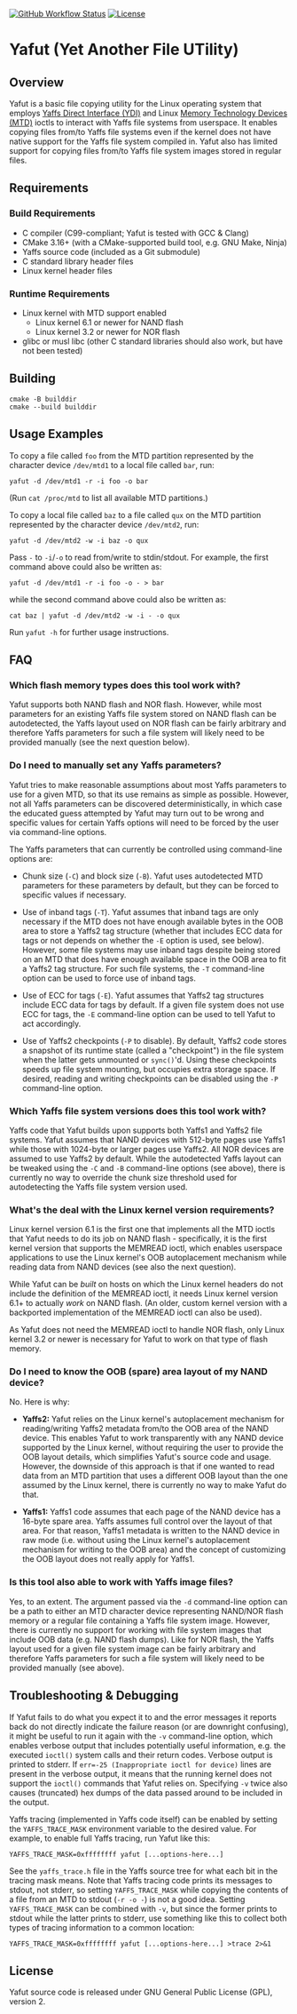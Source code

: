 <!--
SPDX-FileCopyrightText: Michał Kępień <yafut@kempniu.pl>

SPDX-License-Identifier: GPL-2.0-only
-->

[![GitHub Workflow Status](https://img.shields.io/github/actions/workflow/status/kempniu/yafut/code.yml)](https://github.com/kempniu/yafut/actions/workflows/code.yml)
[![License](https://img.shields.io/github/license/kempniu/yafut)](https://github.com/kempniu/yafut/blob/main/LICENSE)

# Yafut (Yet Another File UTility)

## Overview

Yafut is a basic file copying utility for the Linux operating system
that employs [Yaffs Direct Interface (YDI)][YDI] and Linux [Memory
Technology Devices (MTD)][MTD] ioctls to interact with Yaffs file
systems from userspace.  It enables copying files from/to Yaffs file
systems even if the kernel does not have native support for the Yaffs
file system compiled in.  Yafut also has limited support for copying
files from/to Yaffs file system images stored in regular files.

## Requirements

### Build Requirements

 - C compiler (C99-compliant; Yafut is tested with GCC & Clang)
 - CMake 3.16+ (with a CMake-supported build tool, e.g. GNU Make, Ninja)
 - Yaffs source code (included as a Git submodule)
 - C standard library header files
 - Linux kernel header files

### Runtime Requirements

 - Linux kernel with MTD support enabled
    - Linux kernel 6.1 or newer for NAND flash
    - Linux kernel 3.2 or newer for NOR flash
 - glibc or musl libc (other C standard libraries should also work, but
   have not been tested)

## Building

    cmake -B builddir
    cmake --build builddir

## Usage Examples

To copy a file called `foo` from the MTD partition represented by the
character device `/dev/mtd1` to a local file called `bar`, run:

    yafut -d /dev/mtd1 -r -i foo -o bar

(Run `cat /proc/mtd` to list all available MTD partitions.)

To copy a local file called `baz` to a file called `qux` on the MTD
partition represented by the character device `/dev/mtd2`, run:

    yafut -d /dev/mtd2 -w -i baz -o qux

Pass `-` to `-i`/`-o` to read from/write to stdin/stdout.  For example,
the first command above could also be written as:

    yafut -d /dev/mtd1 -r -i foo -o - > bar

while the second command above could also be written as:

    cat baz | yafut -d /dev/mtd2 -w -i - -o qux

Run `yafut -h` for further usage instructions.

## FAQ

### Which flash memory types does this tool work with?

Yafut supports both NAND flash and NOR flash.  However, while most
parameters for an existing Yaffs file system stored on NAND flash can be
autodetected, the Yaffs layout used on NOR flash can be fairly arbitrary
and therefore Yaffs parameters for such a file system will likely need
to be provided manually (see the next question below).

### Do I need to manually set any Yaffs parameters?

Yafut tries to make reasonable assumptions about most Yaffs parameters
to use for a given MTD, so that its use remains as simple as possible.
However, not all Yaffs parameters can be discovered deterministically,
in which case the educated guess attempted by Yafut may turn out to be
wrong and specific values for certain Yaffs options will need to be
forced by the user via command-line options.

The Yaffs parameters that can currently be controlled using command-line
options are:

  - Chunk size (`-C`) and block size (`-B`).  Yafut uses autodetected
    MTD parameters for these parameters by default, but they can be
    forced to specific values if necessary.

  - Use of inband tags (`-T`).  Yafut assumes that inband tags are only
    necessary if the MTD does not have enough available bytes in the OOB
    area to store a Yaffs2 tag structure (whether that includes ECC data
    for tags or not depends on whether the `-E` option is used, see
    below).  However, some file systems may use inband tags despite
    being stored on an MTD that does have enough available space in the
    OOB area to fit a Yaffs2 tag structure.  For such file systems, the
    `-T` command-line option can be used to force use of inband tags.

  - Use of ECC for tags (`-E`).  Yafut assumes that Yaffs2 tag
    structures include ECC data for tags by default.  If a given file
    system does not use ECC for tags, the `-E` command-line option can
    be used to tell Yafut to act accordingly.

  - Use of Yaffs2 checkpoints (`-P` to disable).  By default, Yaffs2
    code stores a snapshot of its runtime state (called a "checkpoint")
    in the file system when the latter gets unmounted or `sync()`'d.
    Using these checkpoints speeds up file system mounting, but occupies
    extra storage space.  If desired, reading and writing checkpoints
    can be disabled using the `-P` command-line option.

### Which Yaffs file system versions does this tool work with?

Yaffs code that Yafut builds upon supports both Yaffs1 and Yaffs2 file
systems.  Yafut assumes that NAND devices with 512-byte pages use Yaffs1
while those with 1024-byte or larger pages use Yaffs2.  All NOR devices
are assumed to use Yaffs2 by default.  While the autodetected Yaffs
layout can be tweaked using the `-C` and `-B` command-line options (see
above), there is currently no way to override the chunk size threshold
used for autodetecting the Yaffs file system version used.

### What's the deal with the Linux kernel version requirements?

Linux kernel version 6.1 is the first one that implements all the MTD
ioctls that Yafut needs to do its job on NAND flash - specifically, it
is the first kernel version that supports the MEMREAD ioctl, which
enables userspace applications to use the Linux kernel's OOB
autoplacement mechanism while reading data from NAND devices (see also
the next question).

While Yafut can be *built* on hosts on which the Linux kernel headers do
not include the definition of the MEMREAD ioctl, it needs Linux kernel
version 6.1+ to actually *work* on NAND flash.  (An older, custom kernel
version with a backported implementation of the MEMREAD ioctl can also
be used).

As Yafut does not need the MEMREAD ioctl to handle NOR flash, only Linux
kernel 3.2 or newer is necessary for Yafut to work on that type of flash
memory.

### Do I need to know the OOB (spare) area layout of my NAND device?

No.  Here is why:

  - **Yaffs2:** Yafut relies on the Linux kernel's autoplacement
    mechanism for reading/writing Yaffs2 metadata from/to the OOB area
    of the NAND device.  This enables Yafut to work transparently with
    any NAND device supported by the Linux kernel, without requiring the
    user to provide the OOB layout details, which simplifies Yafut's
    source code and usage.  However, the downside of this approach is
    that if one wanted to read data from an MTD partition that uses a
    different OOB layout than the one assumed by the Linux kernel, there
    is currently no way to make Yafut do that.

  - **Yaffs1:** Yaffs1 code assumes that each page of the NAND device
    has a 16-byte spare area.  Yaffs assumes full control over the
    layout of that area.  For that reason, Yaffs1 metadata is written to
    the NAND device in raw mode (i.e. without using the Linux kernel's
    autoplacement mechanism for writing to the OOB area) and the concept
    of customizing the OOB layout does not really apply for Yaffs1.

### Is this tool also able to work with Yaffs image files?

Yes, to an extent.  The argument passed via the `-d` command-line option
can be a path to either an MTD character device representing NAND/NOR
flash memory or a regular file containing a Yaffs file system image.
However, there is currently no support for working with file system
images that include OOB data (e.g. NAND flash dumps).  Like for NOR
flash, the Yaffs layout used for a given file system image can be fairly
arbitrary and therefore Yaffs parameters for such a file system will
likely need to be provided manually (see above).

## Troubleshooting & Debugging

If Yafut fails to do what you expect it to and the error messages it
reports back do not directly indicate the failure reason (or are
downright confusing), it might be useful to run it again with the `-v`
command-line option, which enables verbose output that includes
potentially useful information, e.g. the executed `ioctl()` system calls
and their return codes.  Verbose output is printed to stderr.  If
`err=-25 (Inappropriate ioctl for device)` lines are present in the
verbose output, it means that the running kernel does not support the
`ioctl()` commands that Yafut relies on.  Specifying `-v` twice also
causes (truncated) hex dumps of the data passed around to be included in
the output.

Yaffs tracing (implemented in Yaffs code itself) can be enabled by
setting the `YAFFS_TRACE_MASK` environment variable to the desired
value.  For example, to enable full Yaffs tracing, run Yafut like this:

    YAFFS_TRACE_MASK=0xffffffff yafut [...options-here...]

See the `yaffs_trace.h` file in the Yaffs source tree for what each bit
in the tracing mask means.  Note that Yaffs tracing code prints its
messages to stdout, not stderr, so setting `YAFFS_TRACE_MASK` while
copying the contents of a file from an MTD to stdout (`-r -o -`) is not
a good idea.  Setting `YAFFS_TRACE_MASK` can be combined with `-v`, but
since the former prints to stdout while the latter prints to stderr, use
something like this to collect both types of tracing information to a
common location:

    YAFFS_TRACE_MASK=0xffffffff yafut [...options-here...] >trace 2>&1

## License

Yafut source code is released under GNU General Public License (GPL),
version 2.

[YDI]: https://yaffs.net/documents/yaffs-direct-interface
[MTD]: https://en.wikipedia.org/wiki/Memory_Technology_Device
